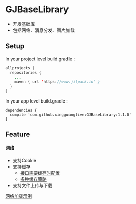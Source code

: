 # GJBaseLibrary

- 开发基础库
- 包括网络、消息分发、图片加载



## Setup

In your project level build.gradle :
```java
allprojects {
  repositories {
    ...
    maven { url 'https://www.jitpack.io' }
  }
}
```

In your app level build.gradle :
```
dependencies {
  compile 'com.github.xingguanglive:GJBaseLibrary:1.1.0'
}
```

## Feature

#### 网络
- 支持Cookie
- 支持缓存
  - [接口需要缓存时配置](https://github.com/chentao7v/GJBaseLibrary/blob/master/app/src/main/java/tv/guojiang/network/TestRequest.java)
  - [多种缓存策略](https://github.com/chentao7v/GJBaseLibrary/blob/master/GjBaseLibrary/src/main/java/tv/guojiang/baselib/network/cache/CacheState.java)
- 支持文件上传与下载

[网络加载示例](https://github.com/chentao7v/GJBaseLibrary/blob/master/app/src/main/java/tv/guojiang/sample/NetworkSampleActivity.java)
